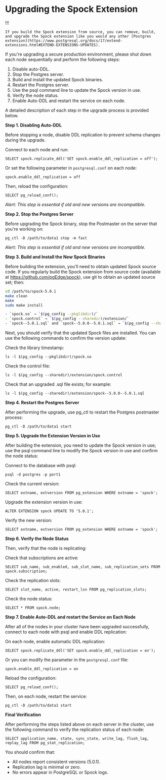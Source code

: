 # Upgrading the Spock Extension

!!!

    If you build the Spock extension from source, you can remove, build, and upgrade the Spock extension like you would any other [Postgres extension](https://www.postgresql.org/docs/17/extend-extensions.html#EXTEND-EXTENSIONS-UPDATES).

If you're upgrading a secure production environment, please shut down each node sequentially and perform the following steps:

1. Disable auto-DDL.
2. Stop the Postgres server.
3. Build and install the updated Spock binaries.
4. Restart the Postgres server.
5. Use the psql command line to update the Spock version in use.
6. Verify the node status.
7. Enable Auto-DDL and restart the service on each node.

A detailed description of each step in the upgrade process is provided below.

**Step 1. Disabling Auto-DDL**

Before stopping a node, disable DDL replication to prevent schema changes during the upgrade. 

Connect to each node and run:

`SELECT spock.replicate_ddl('SET spock.enable_ddl_replication = off');`

Or set the following parameter in `postgresql.conf` on each node:

`spock.enable_ddl_replication = off`

Then, reload the configuration:

`SELECT pg_reload_conf();`

*Alert: This step is essential if old and new versions are incompatible.*

**Step 2. Stop the Postgres Server**

Before upgrading the Spock binary, stop the Postmaster on the server that you're working on:

`pg_ctl -D /path/to/data1 stop -m fast`

*Alert: This step is essential if old and new versions are incompatible.*

**Step 3. Build and Install the New Spock Binaries**

Before building the extension, you'll need to obtain updated Spock source code.  If you regularly build the Spock extension from source code (available at https://github.com/pgEdge/spock), use git to obtain an updated source set; then:

```bash
cd /path/to/spock-5.0.1
make clean
make
sudo make install

- `spock.so` → `$(pg_config --pkglibdir)/`
- `spock.control` → `$(pg_config --sharedir)/extension/`
- `spock--5.0.1.sql` and `spock--5.0.0--5.0.1.sql` → `$(pg_config --sharedir)/extension/`
```

Next, you should verify that the updated Spock files are installed.  You can use the following commands to confirm the version update:

Check the library timestamp:

`ls -l $(pg_config --pkglibdir)/spock.so`

Check the control file:

`ls -l $(pg_config --sharedir)/extension/spock.control`

Check that an upgraded .sql file exists; for example:

`ls -l $(pg_config --sharedir)/extension/spock--5.0.0--5.0.1.sql`


**Step 4. Restart the Postgres Server**

After performing the upgrade, use pg_ctl to restart the Postgres postmaster process:

`pg_ctl -D /path/to/data1 start`

**Step 5. Upgrade the Extension Version in Use**

After building the extension, you need to update the Spock version in use; use the psql command line to modify the Spock version in use and confirm the node status:

Connect to the database with psql:

`psql -d postgres -p port1`

Check the current version:

`SELECT extname, extversion FROM pg_extension WHERE extname = 'spock';`

Upgrade the extension version in use:

`ALTER EXTENSION spock UPDATE TO '5.0.1';`

Verify the new version:

`SELECT extname, extversion FROM pg_extension WHERE extname = 'spock';`

**Step 6. Verify the Node Status**

Then, verify that the node is replicating:

Check that subscriptions are active:

`SELECT sub_name, sub_enabled, sub_slot_name, sub_replication_sets FROM spock.subscription;`

Check the replication slots:

`SELECT slot_name, active, restart_lsn FROM pg_replication_slots;`

Check the node status:

`SELECT * FROM spock.node;`

**Step 7. Enable Auto-DDL and restart the Service on Each Node**

After all of the nodes in your cluster have been upgraded successfully, connect to each node with psql and enable DDL replication:

On each node, enable automatic DDL replication:

`SELECT spock.replicate_ddl('SET spock.enable_ddl_replication = on');`

Or you can modify the parameter in the `postgresql.conf` file:

`spock.enable_ddl_replication = on`

Reload the configuration:

`SELECT pg_reload_conf();`

Then, on each node, restart the service:

`pg_ctl -D /path/to/data1 start`

**Final Verification**

After performing the steps listed above on each server in the cluster, use the following command to verify the replication status of each node:

`SELECT application_name, state, sync_state, write_lag, flush_lag, replay_lag FROM pg_stat_replication;`

You should confirm that:

* All nodes report consistent versions (5.0.1).
* Replication lag is minimal or zero.
* No errors appear in PostgreSQL or Spock logs.




